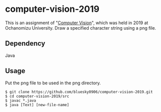 # computer-vision-2019
This is an assignment of "[Computer Vision](http://itolab.is.ocha.ac.jp/~itot/teaching/)", which was held in 2019 at Ochanomizu University. Draw a specified character string using a png file.

## Dependency
Java


## Usage
Put the png file to be used in the png directory.

```terminal
$ git clone https://github.com/bluesky0906/computer-vision-2019.git
$ cd computer-vision-2019/src
$ javac *.java
$ java [Text] [new-file-name]
```



